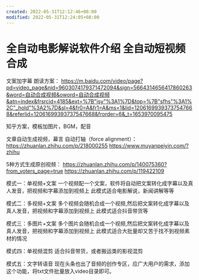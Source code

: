 ```yaml
---
created: 2022-05-31T12:12:46+08:00
modified: 2022-05-31T12:24:05+08:00
---
```


# 全自动电影解说软件介绍 全自动短视频合成

文案加字幕 朗读方案：
https://m.baidu.com/video/page?pd=video_page&nid=9603074179371472094&sign=5664314656417860263&word=自动合成视频&oword=自动合成视频&atn=index&frsrcid=4185&ext=%7B"jsy"%3A1%7D&top=%7B"sfhs"%3A1%2C"_hold"%3A2%7D&sl=4&fr0=A&fr1=A&ms=1&lid=12061699393737547668&referlid=12061699393737547668&frorder=6&_t=1653970095475

知乎方案，模板加图片，BGM，配音

文章自动生成视频，幕言 自动打轴（force alignment）：
https://zhuanlan.zhihu.com/p/218000255
https://www.muyanpeiyin.com/?zhihu

5种方式生成原创视频：
https://zhuanlan.zhihu.com/p/140075360?from_voters_page=true
https://zhuanlan.zhihu.com/p/119422109

模式一：单视频+文案
一个视频配一个文案，软件将自动把文案转化成字幕以及真人发音，把视频和字幕添加到视频上
此模式适合电影解说，新闻讲解等等

模式二：多视频+文案
多个视频会随机合成一个视频,然后把文案转化成字幕以及真人发音，把视频和字幕添加到视频上
此模式适合抖音带货等

模式三：多图片+文案
多个图片会随机合成一个视频,然后把文案转化成字幕以及真人发音，把视频和字幕添加到视频上
此模式适合大批量却又苦于找不到视频素材的情况

模式四：单视频混剪
适合抖音带货，或者搬运类的影视混剪

模式五：文字转语音
现在头条也出了音频的创作专区，应广大用户的需求，添加这个功能，将txt文件批量放入video目录即可。
